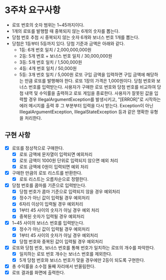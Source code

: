 # 3주차 요구사항
- 로또 번호의 숫자 범위는 1~45까지이다.
- 1개의 로또를 발행할 때 중복되지 않는 6개의 숫자를 뽑는다.
- 당첨 번호 추첨 시 중복되지 않는 숫자 6개와 보너스 번호 1개를 뽑는다.
- 당첨은 1등부터 5등까지 있다. 당첨 기준과 금액은 아래와 같다.
    - 1등: 6개 번호 일치 / 2,000,000,000원
    - 2등: 5개 번호 + 보너스 번호 일치 / 30,000,000원
    - 3등: 5개 번호 일치 / 1,500,000원
    - 4등: 4개 번호 일치 / 50,000원
    - 5등: 3개 번호 일치 / 5,000원
      로또 구입 금액을 입력하면 구입 금액에 해당하는 만큼 로또를 발행해야 한다.
      로또 1장의 가격은 1,000원이다.
      당첨 번호와 보너스 번호를 입력받는다.
      사용자가 구매한 로또 번호와 당첨 번호를 비교하여 당첨 내역 및 수익률을 출력하고 로또 게임을 종료한다.
      사용자가 잘못된 값을 입력할 경우 IllegalArgumentException를 발생시키고, "[ERROR]"로 시작하는 에러 메시지를 출력 후 그 부분부터 입력을 다시 받는다.
      Exception이 아닌 IllegalArgumentException, IllegalStateException 등과 같은 명확한 유형을 처리한다.


## 구현 사항
- [x] 로또를 정상적으로 구매한다.
  - [x] 로또 금액에 문자열이 입력되면 예외처리
  - [x] 로또 금액이 1000원 단위로 입력되지 않으면 예외 처리
  - [x] 로또 금액에 0원이 입력되면 예외 처리
- [x] 구매한 만큼의 로또 리스트를 반환한다.
  - [x] 로또 리스트는 오름차순으로 정렬한다.
- [x] 당첨 번호를 콤마를 기준으로 입력받는다.
  - [x] 당첨 번호가 콤마 기준으로 입력되지 않을 경우 예외처리
  - [x] 정수가 아닌 값이 입력될 경우 예외처리
  - [x] 6자리 이상이 입력될 경우 예외처리
  - [x] 1부터 45 사이의 숫자가 아닐 경우 예외 처리
  - [x] 중복된 숫자가 입력될 경우 예외처리
- [x] 1~45 사이의 보너스 번호를 입력받는다.
  - [x] 정수가 아닌 값이 입력될 경우 예외처리
  - [x] 1부터 45 사이의 숫자가 아닐 경우 예외처리
  - [x] 당첨 번호와 중복된 값이 입력될 경우 예외처리
- [x] 로또와 당첨 번호, 보너스 번호를 통해 번호가 일치하는 로또의 개수를 파악한다.
  - [x] 일치하는 로또 번호 개수는 보너스 번호를 제외한다.
  - [x] 5개 당첨 번호와 보너스 번호가 맞을 경우에만 2등이 되도록 구현한다.
- [x] 총 수익률을 소수점 둘째 자리에서 반올림한다.
- [x] 로또 결과를 화면에 출력한다. 